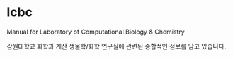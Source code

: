 # lcbc
Manual for Laboratory of Computational Biology &amp; Chemistry

강원대학교 화학과 계산 생물학/화학 연구실에 관련된 종합적인 정보를 담고 있습니다. 
